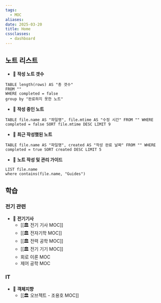 ```yaml
---
tags:
  - MOC
aliases: 
date: 2025-03-20
title: Home
cssclasses:
  - dashboard
---
```


## 노트 리스트


- 📖 **작성 노트 갯수**
```dataview
TABLE length(rows) AS "총 갯수"
FROM ""
WHERE completed = false
group by "완료하지 못한 노트"
```

- 📖 **작성 중인 노트**
```dataview
TABLE file.name AS "파일명", file.mtime AS "수정 시간" FROM "" WHERE completed = false SORT file.mtime DESC LIMIT 9
```

- 📖 **최근 작성했된 노트**
```dataview
TABLE file.name AS "파일명", created AS "작성 완료 날짜" FROM "" WHERE completed = true SORT created DESC LIMIT 5
```

- 📖 **노트 작성 및 관리 가이드**
```dataview
LIST file.name
where contains(file.name, "Guides")
```


## 학습

### 전기 관련

- 📖 **전기기사**
	- [[🏛️ 전기 기사 MOC]]
	- [[🏛️ 전자기학 MOC]]
	- [[🏛️ 전력 공학 MOC]]
	- [[🏛️ 전기 기기 MOC]]
	- 회로 이론 MOC
	- 제어 공학 MOC

### IT

- 📖 **객체지향**
	- [[🏛️ 오브젝트 - 조용호 MOC]]